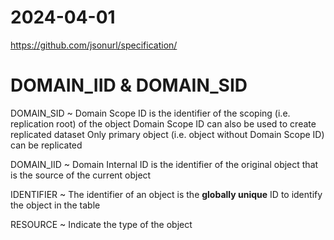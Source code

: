 # 2024-04-01

https://github.com/jsonurl/specification/


# DOMAIN_IID & DOMAIN_SID


DOMAIN_SID ~
    Domain Scope ID is the identifier of the scoping (i.e. replication root) of the object
    Domain Scope ID can also be used to create replicated dataset
    Only primary object (i.e. object without Domain Scope ID) can be replicated

DOMAIN_IID ~
    Domain Internal ID is the identifier of the original object that is the source of the current object


IDENTIFIER ~
    The identifier of an object is the **globally unique** ID to identify the object in the table

RESOURCE ~
    Indicate the type of the object

